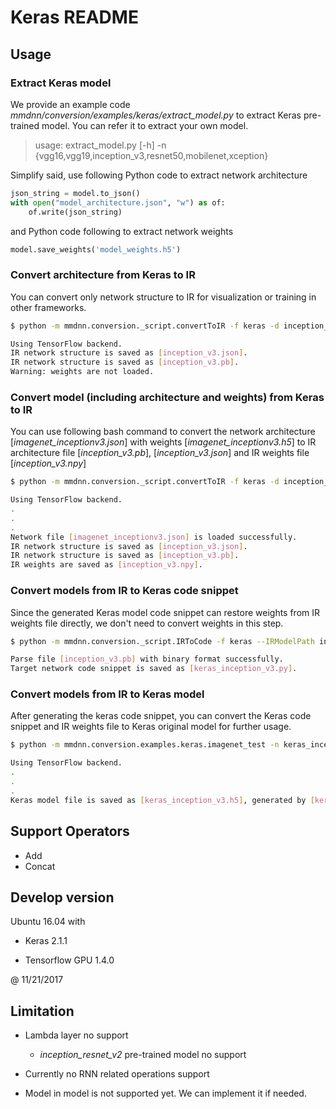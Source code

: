 # Keras README

## Usage

### Extract Keras model

We provide an example code *mmdnn/conversion/examples/keras/extract_model.py* to extract Keras pre-trained model. You can refer it to extract your own model.

> usage: extract_model.py [-h] -n {vgg16,vgg19,inception_v3,resnet50,mobilenet,xception}

Simplify said, use following Python code to extract network architecture
```python
json_string = model.to_json()
with open("model_architecture.json", "w") as of:
    of.write(json_string)
```

and Python code following to extract network weights
```python
model.save_weights('model_weights.h5')
```

### Convert architecture from Keras to IR

You can convert only network structure to IR for visualization or training in other frameworks.

```bash
$ python -m mmdnn.conversion._script.convertToIR -f keras -d inception_v3 -n imagenet_inceptionv3.json

Using TensorFlow backend.
IR network structure is saved as [inception_v3.json].
IR network structure is saved as [inception_v3.pb].
Warning: weights are not loaded.
```



### Convert model (including architecture and weights) from Keras to IR

You can use following bash command to convert the network architecture [*imagenet_inceptionv3.json*] with weights [*imagenet_inceptionv3.h5*] to IR architecture file [*inception_v3.pb*], [*inception_v3.json*] and IR weights file [*inception_v3.npy*]

```bash
$ python -m mmdnn.conversion._script.convertToIR -f keras -d inception_v3 -n imagenet_inceptionv3.json -w imagenet_inceptionv3.h5

Using TensorFlow backend.
.
.
.
Network file [imagenet_inceptionv3.json] is loaded successfully.
IR network structure is saved as [inception_v3.json].
IR network structure is saved as [inception_v3.pb].
IR weights are saved as [inception_v3.npy].
```

### Convert models from IR to Keras code snippet

Since the generated Keras model code snippet can restore weights from IR weights file directly, we don't need to convert weights in this step.

```bash
$ python -m mmdnn.conversion._script.IRToCode -f keras --IRModelPath inception_v3.pb --dstModelPath keras_inception_v3.py

Parse file [inception_v3.pb] with binary format successfully.
Target network code snippet is saved as [keras_inception_v3.py].
```

### Convert models from IR to Keras model

After generating the keras code snippet, you can convert the Keras code snippet and IR weights file to Keras original model for further usage.

```bash
$ python -m mmdnn.conversion.examples.keras.imagenet_test -n keras_inception_v3.py -w inception_v3.npy --dump keras_inception_v3.h5

Using TensorFlow backend.
.
.
.
Keras model file is saved as [keras_inception_v3.h5], generated by [keras_inception_v3.py] and [inception_v3.npy].
```

## Support Operators

- Add
- Concat

## Develop version

Ubuntu 16.04 with

- Keras 2.1.1

- Tensorflow GPU 1.4.0

@ 11/21/2017

## Limitation

- Lambda layer no support

  - *inception_resnet_v2* pre-trained model no support

- Currently no RNN related operations support

- Model in model is not supported yet. We can implement it if needed.
